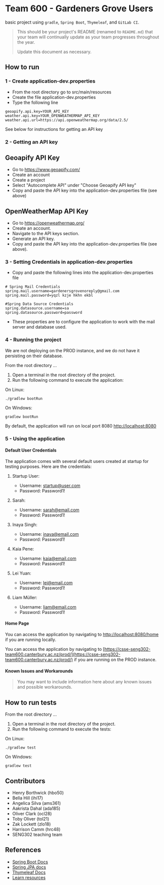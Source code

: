 # Team 600 - Gardeners Grove Users
basic project using ```gradle```, ```Spring Boot```, ```Thymeleaf```, and ```GitLab CI```.

> This should be your project's README (renamed to `README.md`) that your team will continually update as your team progresses throughout the year.
>
> Update this document as necessary.

## How to run
### 1 - Create application-dev.properties

- From the root directory go to src/main/resources
- Create the file application-dev.properties
- Type the following line
```
geoapify.api.key=YOUR_API_KEY
weather.api.key=YOUR_OPENWEATHERMAP_API_KEY
weather.api.url=https://api.openweathermap.org/data/2.5/

```
See below for instructions for getting an API key

### 2 - Getting an API key

## Geoapify API Key

- Go to https://www.geoapify.com/
- Create an account
- Create a project
- Select "Autocomplete API" under "Choose Geoapify API key"
- Copy and paste the API key into the application-dev.properties file (see above)

## OpenWeatherMap API Key

- Go to https://openweathermap.org/
- Create an account.
- Navigate to the API keys section.
- Generate an API key.
- Copy and paste the API key into the application-dev.properties file (see above).


### 3 - Setting Credentials in application-dev.properties

- Copy and paste the following lines into the application-dev.properties file
```
# Spring Mail Credentials
spring.mail.username=gardenersgrovenoreply@gmail.com
spring.mail.password=yqzl kzje hkhn ekbl

#Spring Data Source Credentials
spring.datasource.username=sa
spring.datasource.password=password
```
- These properties are to configure the application to work with the mail server and database used.

### 4 - Running the project
We are not deploying on the PROD instance, and we do not have it persisting on their database.

From the root directory ...

1. Open a terminal in the root directory of the project.
2. Run the following command to execute the application:

On Linux:
```
./gradlew bootRun
```

On Windows:
```
gradlew bootRun
```

By default, the application will run on local port 8080 [http://localhost:8080](http://localhost:8080)

### 5 - Using the application

#### Default User Credentials
The application comes with several default users created at startup for testing purposes. Here are the credentials:

1. Startup User:
    - Username: startup@user.com
    - Password: Password1!

2. Sarah:
    - Username: sarah@email.com
    - Password: Password1!

3. Inaya Singh:
    - Username: inaya@email.com
    - Password: Password1!

4. Kaia Pene:
    - Username: kaia@email.com
    - Password: Password1!

5. Lei Yuan:
    - Username: lei@email.com
    - Password: Password1!

6. Liam Müller:
    - Username: liam@email.com
    - Password: Password1!

#### Home Page
You can access the application by navigating to [http://localhost:8080/home](http://localhost:8080/home) if you are running locally.

You can access the application by navigating to [https://csse-seng302-team600.canterbury.ac.nz/prod/](https://csse-seng302-team600.canterbury.ac.nz/prod/) if you are running on the PROD instance.

#### Known Issues and Workarounds
> You may want to include information here about any known issues and possible workarounds.

## How to run tests
From the root directory ...

1. Open a terminal in the root directory of the project.
2. Run the following command to execute the tests:

On Linux:
```
./gradlew test
```

On Windows:
```
gradlew test
```

## Contributors

- Henry Borthwick (hbo50)
- Bella Hill (ihi17)
- Angelica Silva (ams361)
- Aakrista Dahal (ada185)
- Oliver Clark (ocl28)
- Toby Oliver (tol21)
- Zak Lockett (zlo18)
- Harrison Camm (hrc48)
- SENG302 teaching team

## References

- [Spring Boot Docs](https://docs.spring.io/spring-boot/docs/current/reference/htmlsingle/)
- [Spring JPA docs](https://docs.spring.io/spring-data/jpa/docs/current/reference/html/)
- [Thymeleaf Docs](https://www.thymeleaf.org/documentation.html)
- [Learn resources](https://learn.canterbury.ac.nz/course/view.php?id=17797&section=8)
